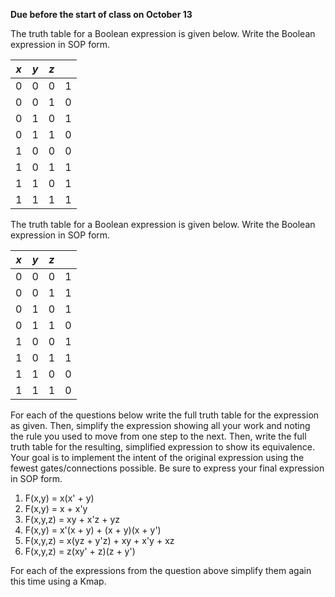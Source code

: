 **Due before the start of class on October 13**

The truth table for a Boolean expression is given below. Write the Boolean expression in SOP form.

| *x*  | *y*  | *z*  |      |
| ---- | ---- | ---- | ---- |
| 0    | 0    | 0    | 1    |
| 0    | 0    | 1    | 0    |
| 0    | 1    | 0    | 1    |
| 0    | 1    | 1    | 0    |
| 1    | 0    | 0    | 0    |
| 1    | 0    | 1    | 1    |
| 1    | 1    | 0    | 1    |
| 1    | 1    | 1    | 1    |

The truth table for a Boolean expression is given below. Write the Boolean expression in SOP form.

| *x*  | *y*  | *z*  |      |
| ---- | ---- | ---- | ---- |
| 0    | 0    | 0    | 1    |
| 0    | 0    | 1    | 1    |
| 0    | 1    | 0    | 1    |
| 0    | 1    | 1    | 0    |
| 1    | 0    | 0    | 1    |
| 1    | 0    | 1    | 1    |
| 1    | 1    | 0    | 0    |
| 1    | 1    | 1    | 0    |

For each of the questions below write the full truth table for the expression as given. Then, simplify the expression showing all your work and noting the rule you used to move from one step to the next. Then, write the full truth table for the resulting, simplified expression to show its equivalence. Your goal is to implement the intent of the original expression using the fewest gates/connections possible. Be sure to express your final expression in SOP form.
  1. F(x,y) = x(x' + y)
  2. F(x,y) = x + x'y
  3. F(x,y,z) = xy + x'z + yz
  4. F(x,y) = x'(x + y) + (x + y)(x + y')
  5. F(x,y,z) = x(yz + y'z) + xy + x'y + xz
  6. F(x,y,z) = z(xy' + z)(z + y')

For each of the expressions from the question above simplify them again this time using a Kmap.
